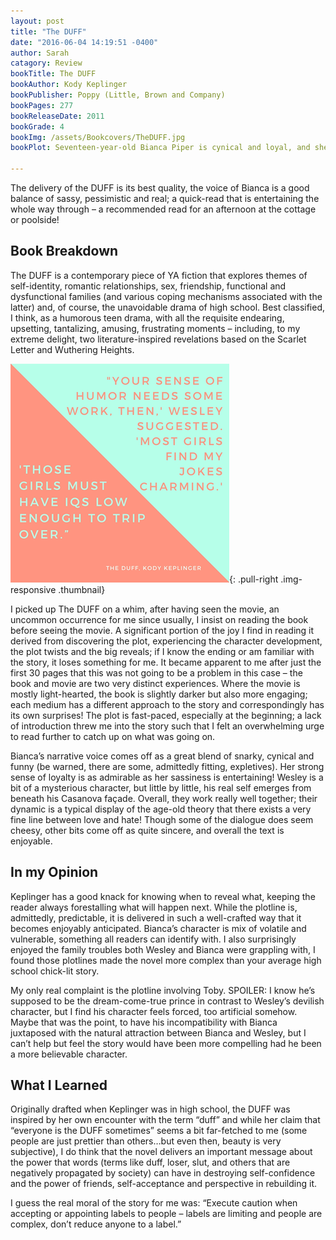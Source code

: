 ```yaml
---
layout: post
title: "The DUFF"
date: "2016-06-04 14:19:51 -0400"
author: Sarah
catagory: Review
bookTitle: The DUFF
bookAuthor: Kody Keplinger
bookPublisher: Poppy (Little, Brown and Company)
bookPages: 277
bookReleaseDate: 2011
bookGrade: 4
bookImg: /assets/Bookcovers/TheDUFF.jpg
bookPlot: Seventeen-year-old Bianca Piper is cynical and loyal, and she doesn’t think she’s the prettiest of her friends by a long shot. She’s also way too smart to fall for the charms of man-slut and slimy school hottie Wesley Rush. And when he nicknames her “the Duff,” she throws her Coke in his face. But things aren’t so great at home right now, and Bianca ends up kissing Wesley. Worse, she likes it. Eager for escape, Bianca throws herself into a closeted enemies-with-benefits relationship with him. But, it turns out Wesley isn’t such a bad listener, and his life is pretty screwed up, too… <br><sup>Adapted from &#58; GoodReads</sup>

---
```


The delivery of the DUFF is its best quality, the voice of Bianca is a good balance of sassy, pessimistic and real; a quick-read that is entertaining the whole way through – a recommended read for an afternoon at the cottage or poolside!

<!--more-->

## Book Breakdown

The DUFF is a contemporary piece of YA fiction that explores themes of self-identity, romantic relationships, sex, friendship, functional and dysfunctional families (and various coping mechanisms associated with the latter) and, of course, the unavoidable drama of high school. Best classified, I think, as a humorous teen drama, with all the requisite endearing, upsetting, tantalizing, amusing, frustrating moments – including, to my extreme delight, two literature-inspired revelations based on the Scarlet Letter and Wuthering Heights.

![The Duff Quote](\assets\quotes\theDUFFquote.png){: .pull-right .img-responsive .thumbnail}

I picked up The DUFF on a whim, after having seen the movie, an uncommon occurrence for me since usually, I insist on reading the book before seeing the movie. A significant portion of the joy I find in reading it derived from discovering the plot, experiencing the character development, the plot twists and the big reveals; if I know the ending or am familiar with the story, it loses something for me. It became apparent to me after just the first 30 pages that this was not going to be a problem in this case – the book and movie are two very distinct experiences. Where the movie is mostly light-hearted, the book is slightly darker but also more engaging; each medium has a different approach to the story and correspondingly has its own surprises! The plot is fast-paced, especially at the beginning; a lack of introduction threw me into the story such that I felt an overwhelming urge to read further to catch up on what was going on.

Bianca’s narrative voice comes off as a great blend of snarky, cynical and funny (be warned, there are some, admittedly fitting, expletives). Her strong sense of loyalty is as admirable as her sassiness is entertaining! Wesley is a bit of a mysterious character, but little by little, his real self emerges from beneath his Casanova façade. Overall, they work really well together; their dynamic is a typical display of the age-old theory that there exists a very fine line between love and hate! Though some of the dialogue does seem cheesy, other bits come off as quite sincere, and overall the text is enjoyable.

## In my Opinion

Keplinger has a good knack for knowing when to reveal what, keeping the reader always forestalling what will happen next. While the plotline is, admittedly, predictable, it is delivered in such a well-crafted way that it becomes enjoyably anticipated. Bianca’s character is mix of volatile and vulnerable, something all readers can identify with. I also surprisingly enjoyed the family troubles both Wesley and Bianca were grappling with, I found those plotlines made the novel more complex than your average high school chick-lit story.

My only real complaint is the plotline involving Toby. SPOILER: <span class="spoiler">I know he’s supposed to be the dream-come-true prince in contrast to Wesley’s devilish character, but I find his character feels forced, too artificial somehow. Maybe that was the point, to have his incompatibility with Bianca juxtaposed with the natural attraction between Bianca and Wesley, but I can’t help but feel the story would have been more compelling had he been a more believable character.</span>

## What I Learned

Originally drafted when Keplinger was in high school, the DUFF was inspired by her own encounter with the term “duff” and while her claim that “everyone is the DUFF sometimes” seems a bit far-fetched to me (some people are just prettier than others…but even then, beauty is very subjective), I do think that the novel delivers an important message about the power that words (terms like duff, loser, slut, and others that are negatively propagated by society) can have in destroying self-confidence and the power of friends, self-acceptance and perspective in rebuilding it.

I guess the real moral of the story for me was: “Execute caution when accepting or appointing labels to people – labels are limiting and people are complex, don’t reduce anyone to a label.”
